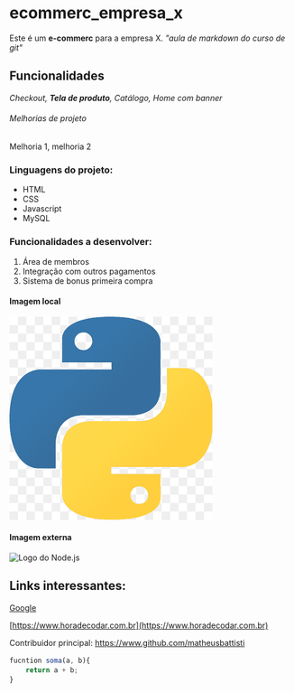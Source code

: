 # ecommerc_empresa_x
Este é um **e-commerc** para a empresa X. *"aula de markdown do curso de git"*

## Funcionalidades
_Checkout, **Tela de produto**, Catálogo, Home com banner_


###### Melhorias de projeto

Melhoria 1, melhoria 2


### Linguagens do projeto:

* HTML
* CSS
* Javascript
* MySQL

### Funcionalidades a desenvolver:
1. Área de membros
2. Integração com outros pagamentos
3. Sistema de bonus primeira compra

#### Imagem local

![Logo do Pyhton](img/python.png)


#### Imagem externa
![Logo do Node.js](https://en.wikipedia.org/wiki/File:Node.js_logo.svg)



## Links interessantes:

[Google](https://www.google.com)

[https://www.horadecodar.com.br](https://www.horadecodar.com.br)

Contribuidor principal: https://www.github.com/matheusbattisti


``` javascript
fucntion soma(a, b){
    return a + b;
}
```